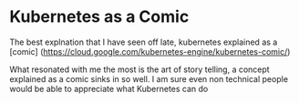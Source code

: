 # Kubernetes as a Comic
The best explnation that I have seen off late, kubernetes explained as a [comic] (https://cloud.google.com/kubernetes-engine/kubernetes-comic/)

What resonated with me the most is the art of story telling, a concept explained as a comic sinks in so well. I am sure even non technical people would be able to appreciate what Kubernetes can do